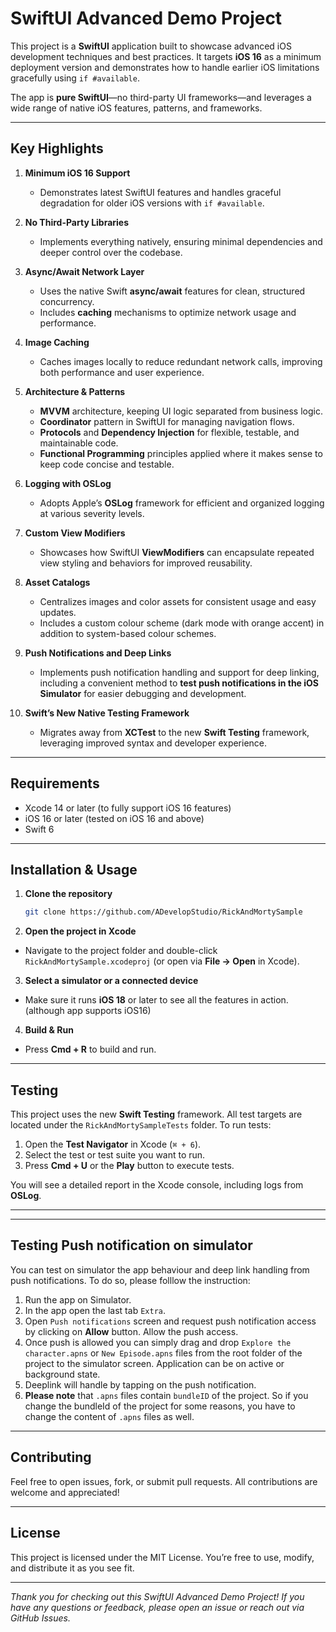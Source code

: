 
# SwiftUI Advanced Demo Project

This project is a **SwiftUI** application built to showcase advanced iOS development techniques and best practices. It targets **iOS 16** as a minimum deployment version and demonstrates how to handle earlier iOS limitations gracefully using `if #available`.

The app is **pure SwiftUI**—no third-party UI frameworks—and leverages a wide range of native iOS features, patterns, and frameworks.

---

## Key Highlights

1. **Minimum iOS 16 Support**  
   - Demonstrates latest SwiftUI features and handles graceful degradation for older iOS versions with `if #available`.

2. **No Third-Party Libraries**  
   - Implements everything natively, ensuring minimal dependencies and deeper control over the codebase.

3. **Async/Await Network Layer**  
   - Uses the native Swift **async/await** features for clean, structured concurrency.  
   - Includes **caching** mechanisms to optimize network usage and performance.

4. **Image Caching**  
   - Caches images locally to reduce redundant network calls, improving both performance and user experience.

5. **Architecture & Patterns**  
   - **MVVM** architecture, keeping UI logic separated from business logic.  
   - **Coordinator** pattern in SwiftUI for managing navigation flows.  
   - **Protocols** and **Dependency Injection** for flexible, testable, and maintainable code.  
   - **Functional Programming** principles applied where it makes sense to keep code concise and testable.

6. **Logging with OSLog**  
   - Adopts Apple’s **OSLog** framework for efficient and organized logging at various severity levels.

7. **Custom View Modifiers**  
   - Showcases how SwiftUI **ViewModifiers** can encapsulate repeated view styling and behaviors for improved reusability.

8. **Asset Catalogs**  
   - Centralizes images and color assets for consistent usage and easy updates.  
   - Includes a custom colour scheme (dark mode with orange accent) in addition to system-based colour schemes.

9. **Push Notifications and Deep Links**  
   - Implements push notification handling and support for deep linking, including a convenient method to **test push notifications in the iOS Simulator** for easier debugging and development.

10. **Swift’s New Native Testing Framework**  
    - Migrates away from **XCTest** to the new **Swift Testing** framework, leveraging improved syntax and developer experience.
---

## Requirements

- Xcode 14 or later (to fully support iOS 16 features)  
- iOS 16 or later (tested on iOS 16 and above)  
- Swift 6
---

## Installation & Usage

1. **Clone the repository**  
   ```bash
   git clone https://github.com/ADevelopStudio/RickAndMortySample
   
2. **Open the project in Xcode**  
- Navigate to the project folder and double-click `RickAndMortySample.xcodeproj` (or open via **File -> Open** in Xcode).

3. **Select a simulator or a connected device**  
- Make sure it runs **iOS 18** or later to see all the features in action. (although app supports iOS16)

4. **Build & Run**  
- Press **Cmd + R** to build and run.
___
## Testing
This project uses the new  **Swift Testing**  framework. All test targets are located under the  `RickAndMortySampleTests`  folder. To run tests:
1.  Open the  **Test Navigator**  in Xcode (`⌘ + 6`).
2.  Select the test or test suite you want to run.
3.  Press  **Cmd + U**  or the  **Play**  button to execute tests.

You will see a detailed report in the Xcode console, including logs from  **OSLog**.

----------

___
## Testing Push notification on simulator
You can test on simulator the app behaviour and deep link handling from push notifications. To do so, please folllow the instruction:
1.  Run the app on Simulator.
2.  In the app open the last tab `Extra`.
3.  Open `Push notifications` screen and request push notification access by clicking on **Allow** button. Allow the push access.
5.  Once push is allowed you can simply drag and drop `Explore the character.apns` or `New Episode.apns` files from the root folder of the project to the simulator screen. Application can be on active or background state.
6.  Deeplink will handle by tapping on the push notification. 
7.  **Please note** that `.apns` files contain `bundleID` of the project. So if you change the bundleId of the project for some reasons, you have to change the content of `.apns` files as well.
  
----------

## Contributing

Feel free to open issues, fork, or submit pull requests. All contributions are welcome and appreciated!

----------

## License

This project is licensed under the  MIT License. You’re free to use, modify, and distribute it as you see fit.

----------

_Thank you for checking out this SwiftUI Advanced Demo Project! If you have any questions or feedback, please open an issue or reach out via  GitHub Issues._

